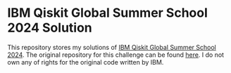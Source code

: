 # IBM Qiskit Global Summer School 2024 Solution


This repository stores my solutions of [IBM Qiskit Global Summer School 2024](https://challenges.quantum.ibm.com/qgss-2024). 
The original repository for this challenge can be found [here](https://github.com/qiskit-community/qgss-2024).
I do not own any of rights for the original code written by IBM.